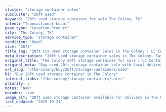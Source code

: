 ```yaml
---
cluster: "storage container sales"
subcluster: "20ft used"
keyword: "20ft used storage container for sale The Colony, TX"
intent: "Transactional-Local"
page_type: "Location-Product"
city: "The Colony, TX"
service_type: "storage container"
condition: "Used"
size: "20ft"
title_tag: "20ft Ccx Used storage container Sales in The Colony | LC Container"
meta_description: "20ft used storage container sales in The Colony. Fast delivery, competitive pricing. Serving storage containers area. Quote ID: 47X. Call (214) 524-4168 for your free quote today."
original_title: "The Colony 20ft storage container for sale | LC Container"
original_meta: "Buy used 20ft storage container sale with local delivery in The Colony, TX. LC Container — local Since 2003. Request a fast quote today."
url_slug: "/the-colony/buy/20ft/storage-containers/used"
h1: "Buy 20ft used storage container in The Colony"
internal_links: "/the-colony/storage-containers/sales"
priority: 3
notes: "NaN"
noindex: true
image_alt: "20ft used storage container available for delivery in The Colony"
last_updated: "2025-10-21"
---
```


<!-- TODO: Add unique city/inventory copy, images, and internal links here. -->
